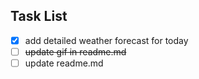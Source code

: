 ## Task List
- [x] add detailed weather forecast for today
- [ ] ~~update gif in readme.md~~
- [ ] update readme.md
